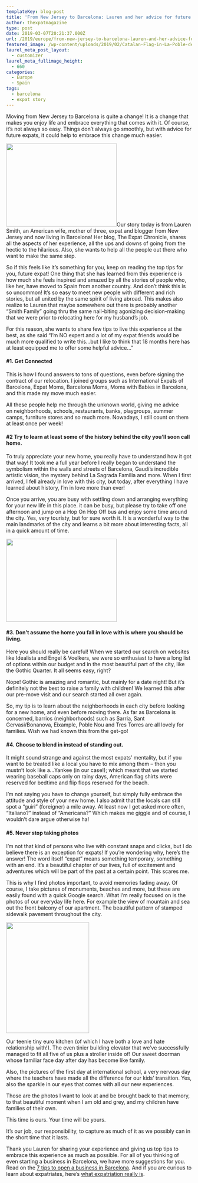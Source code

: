 ```yaml
---
templateKey: blog-post
title: 'From New Jersey to Barcelona: Lauren and her advice for future expats'
author: thexpatmagazine
type: post
date: 2019-03-07T20:21:37.000Z
url: /2019/europe/from-new-jersey-to-barcelona-lauren-and-her-advice-for-future-expats/
featured_image: /wp-content/uploads/2019/02/Catalan-Flag-in-La-Poble-de-Lliet.jpg
laurel_meta_post_layout:
  - customizer
laurel_meta_fullimage_height:
  - 660
categories:
  - Europe
  - Spain
tags:
  - barcelona
  - expat story
---
```


Moving from New Jersey to Barcelona is quite a change! It is a change that makes you enjoy life and embrace everything that comes with it. Of course, it&#8217;s not always so easy. Things don&#8217;t always go smoothly, but with advice for future expats, it could help to embrace this change much easier.

<img class="alignleft size-medium wp-image-1254" src="http://localhost/thexpatmagazine-wp/wp-content/uploads/2019/03/Barcelona-Cathedral-300x225.jpg" alt="" width="300" height="225" srcset="http://localhost/thexpatmagazine-wp/wp-content/uploads/2019/03/Barcelona-Cathedral-300x225.jpg 300w, http://localhost/thexpatmagazine-wp/wp-content/uploads/2019/03/Barcelona-Cathedral-768x576.jpg 768w, http://localhost/thexpatmagazine-wp/wp-content/uploads/2019/03/Barcelona-Cathedral-1024x768.jpg 1024w, http://localhost/thexpatmagazine-wp/wp-content/uploads/2019/03/Barcelona-Cathedral-1150x863.jpg 1150w, http://localhost/thexpatmagazine-wp/wp-content/uploads/2019/03/Barcelona-Cathedral.jpg 1200w" sizes="(max-width: 300px) 100vw, 300px" />Our story today is from Lauren Smith, an American wife, mother of three, expat and blogger from New Jersey and now living in Barcelona! Her blog, The Expat Chronicle, shares all the aspects of her experience, all the ups and downs of going from the hectic to the hilarious. Also, she wants to help all the people out there who want to make the same step.

So if this feels like it&#8217;s something for you, keep on reading the top tips for you, future expat! One thing that she has learned from this experience is how much she feels inspired and amazed by all the stories of people who, like her, have moved to Spain from another country. And don&#8217;t think this is so uncommon! It&#8217;s so easy to meet new people with different and rich stories, but all united by the same spirit of living abroad. This makes also realize to Lauren that maybe somewhere out there is probably another &#8220;Smith Family&#8221; going thru the same nail-biting agonizing decision-making that we were prior to relocating here for my husband&#8217;s job.

<div>
  <p>
    For this reason, she wants to share few tips to live this experience at the best, as she said &#8220;I&#8217;m NO expert and a lot of my expat friends would be much more qualified to write this&#8230;but I like to think that 18 months here has at least equipped me to offer some helpful advice&#8230;&#8221;
  </p>
  
  <h4>
    #1. Get Connected
  </h4>
  
  <p>
    This is how I found answers to tons of questions, even before signing the contract of our relocation. I joined groups such as International Expats of Barcelona, Expat Moms, Barcelona Moms, Moms with Babies in Barcelona, and this made my move much easier.
  </p>
  
  <p>
    All these people help me through the unknown world, giving me advice on neighborhoods, schools, restaurants, banks, playgroups, summer camps, furniture stores and so much more. Nowadays, I still count on them at least once per week!
  </p>
  
  <h4>
    #2 Try to learn at least some of the history behind the city you&#8217;ll soon call home.
  </h4>
  
  <p>
    To truly appreciate your new home, you really have to understand how it got that way! It took me a full year before I really began to understand the symbolism within the walls and streets of Barcelona, Gaudi&#8217;s incredible artistic vision, the mystery behind La Sagrada Familia and more. When I first arrived, I fell already in love with this city, but today, after everything I have learned about history, I&#8217;m in love more than ever!
  </p>
  
  <p>
    Once you arrive, you are busy with settling down and arranging everything for your new life in this place. it can be busy, but please try to take off one afternoon and jump on a Hop On Hop Off bus and enjoy some time around the city. Yes, very touristy, but for sure worth it. It is a wonderful way to the main landmarks of the city and learns a bit more about interesting facts, all in a quick amount of time.
  </p>
  
  <p>
    <img class="aligncenter size-medium wp-image-1255" src="http://localhost/thexpatmagazine-wp/wp-content/uploads/2019/03/Barcelona-Sunset-300x225.jpg" alt="" width="300" height="225" srcset="http://localhost/thexpatmagazine-wp/wp-content/uploads/2019/03/Barcelona-Sunset-300x225.jpg 300w, http://localhost/thexpatmagazine-wp/wp-content/uploads/2019/03/Barcelona-Sunset.jpg 480w" sizes="(max-width: 300px) 100vw, 300px" />
  </p>
  
  <h4>
    #3. Don&#8217;t assume the home you fall in love with is where you should be living.
  </h4>
  
  <p>
    Here you should really be careful! When we started our search on websites like Idealista and Engel & Voelkers, we were so enthusiast to have a long list of options within our budget and in the most beautiful part of the city, like the Gothic Quarter. It all seems easy, right?
  </p>
  
  <p>
    Nope! Gothic is amazing and romantic, but mainly for a date night! But it&#8217;s definitely not the best to raise a family with children! We learned this after our pre-move visit and our search started all over again.
  </p>
  
  <p>
    So, my tip is to learn about the neighborhoods in each city before looking for a new home, and even before moving there. As far as Barcelona is concerned, barrios (neighborhoods) such as Sarria, Sant Gervasi/Bonanova, Eixample, Poble Nou and Tres Torres are all lovely for families. Wish we had known this from the get-go!
  </p>
  
  <h4>
    #4. Choose to blend in instead of standing out.
  </h4>
  
  <p>
    It might sound strange and against the most expats&#8217; mentality, but if you want to be treated like a local you have to mix among them &#8211; then you mustn&#8217;t look like a&#8230;Yankee (in our case!); which meant that we started wearing baseball caps only on rainy days, American flag shirts were reserved for bedtime and flip flops reserved for the beach.
  </p>
  
  <p>
    I&#8217;m not saying you have to change yourself, but simply fully embrace the attitude and style of your new home. I also admit that the locals can still spot a &#8220;guiri&#8221; (foreigner) a mile away. At least now I get asked more often, &#8220;Italiano?&#8221; instead of &#8220;Americana?&#8221; Which makes me giggle and of course, I wouldn&#8217;t dare argue otherwise ha!
  </p>
  
  <h4>
    #5. Never stop taking photos
  </h4>
  
  <p>
    I&#8217;m not that kind of persons who live with constant snaps and clicks, but I do believe there is an exception for expats! If you&#8217;re wondering why, here&#8217;s the answer! The word itself &#8220;expat&#8221; means something temporary, something with an end. It&#8217;s a beautiful chapter of our lives, full of excitement and adventures which will be part of the past at a certain point. This scares me.
  </p>
  
  <p>
    This is why I find photos important, to avoid memories fading away. Of course, I take pictures of monuments, beaches and more, but these are easily found with a quick Google search. What I&#8217;m really focused on is the photos of our everyday life here. For example the view of mountain and sea out the front balcony of our apartment. The beautiful pattern of stamped sidewalk pavement throughout the city.
  </p>
  
  <p>
    <img class="alignleft size-medium wp-image-1249" src="http://localhost/thexpatmagazine-wp/wp-content/uploads/2019/02/Barcelona-225x300.png" alt="" width="225" height="300" srcset="http://localhost/thexpatmagazine-wp/wp-content/uploads/2019/02/Barcelona-225x300.png 225w, http://localhost/thexpatmagazine-wp/wp-content/uploads/2019/02/Barcelona.png 480w" sizes="(max-width: 225px) 100vw, 225px" />
  </p>
  
  <p>
    Our teenie tiny euro kitchen (of which I have both a love and hate relationship with!). The even tinier building elevator that we&#8217;ve successfully managed to fit all five of us plus a stroller inside of! Our sweet doorman whose familiar face day after day has become like family.
  </p>
  
  <p>
    Also, the pictures of the first day at international school, a very nervous day where the teachers have made all the difference for our kids&#8217; transition. Yes, also the sparkle in our eyes that comes with all our new experiences.
  </p>
  
  <p>
    Those are the photos I want to look at and be brought back to that memory, to that beautiful moment when I am old and grey, and my children have families of their own.
  </p>
  
  <p>
    This time is ours. Your time will be yours.
  </p>
  
  <p>
    It&#8217;s our job, our responsibility, to capture as much of it as we possibly can in the short time that it lasts.
  </p>
</div>

Thank you Lauren for sharing your experience and giving us top tips to embrace this experience as much as possible. For all of you thinking of even starting a business in Barcelona, we have more suggestions for you. Read on the [7 tips to open a business in Barcelona][1]. And if you are curious to learn about expatriates, here&#8217;s [what expatriation really is][2].

[1]: http://localhost/thexpatmagazine-wp/2019/europe/spain/7-tips-on-how-to-open-a-business-in-barcelona/
[2]: http://localhost/thexpatmagazine-wp/2019/living-abroad/what-expatriation-really-is/
